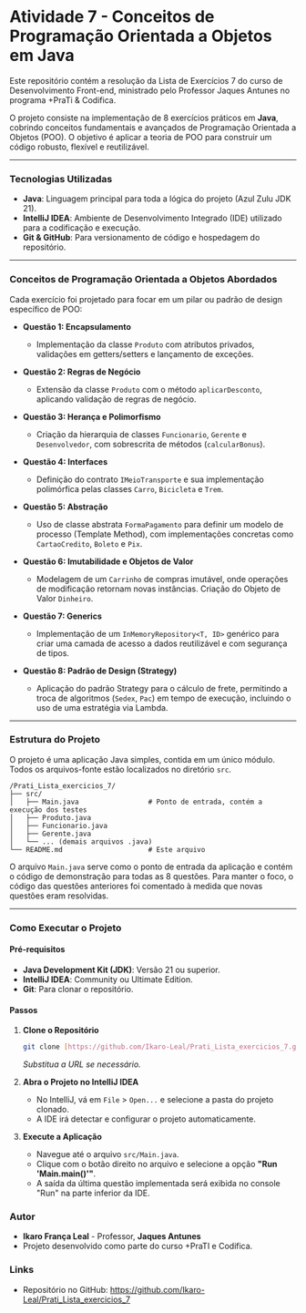 # Atividade 7 - Conceitos de Programação Orientada a Objetos em Java

Este repositório contém a resolução da Lista de Exercícios 7 do curso de Desenvolvimento Front-end, ministrado pelo Professor Jaques Antunes no programa +PraTi & Codifica.

O projeto consiste na implementação de 8 exercícios práticos em **Java**, cobrindo conceitos fundamentais e avançados de Programação Orientada a Objetos (POO). O objetivo é aplicar a teoria de POO para construir um código robusto, flexível e reutilizável.

---

### Tecnologias Utilizadas

- **Java**: Linguagem principal para toda a lógica do projeto (Azul Zulu JDK 21).
- **IntelliJ IDEA**: Ambiente de Desenvolvimento Integrado (IDE) utilizado para a codificação e execução.
- **Git & GitHub**: Para versionamento de código e hospedagem do repositório.

---

### Conceitos de Programação Orientada a Objetos Abordados

Cada exercício foi projetado para focar em um pilar ou padrão de design específico de POO:

- **Questão 1: Encapsulamento**
    - Implementação da classe `Produto` com atributos privados, validações em getters/setters e lançamento de exceções.

- **Questão 2: Regras de Negócio**
    - Extensão da classe `Produto` com o método `aplicarDesconto`, aplicando validação de regras de negócio.

- **Questão 3: Herança e Polimorfismo**
    - Criação da hierarquia de classes `Funcionario`, `Gerente` e `Desenvolvedor`, com sobrescrita de métodos (`calcularBonus`).

- **Questão 4: Interfaces**
    - Definição do contrato `IMeioTransporte` e sua implementação polimórfica pelas classes `Carro`, `Bicicleta` e `Trem`.

- **Questão 5: Abstração**
    - Uso de classe abstrata `FormaPagamento` para definir um modelo de processo (Template Method), com implementações concretas como `CartaoCredito`, `Boleto` e `Pix`.

- **Questão 6: Imutabilidade e Objetos de Valor**
    - Modelagem de um `Carrinho` de compras imutável, onde operações de modificação retornam novas instâncias. Criação do Objeto de Valor `Dinheiro`.

- **Questão 7: Generics**
    - Implementação de um `InMemoryRepository<T, ID>` genérico para criar uma camada de acesso a dados reutilizável e com segurança de tipos.

- **Questão 8: Padrão de Design (Strategy)**
    - Aplicação do padrão Strategy para o cálculo de frete, permitindo a troca de algoritmos (`Sedex`, `Pac`) em tempo de execução, incluindo o uso de uma estratégia via Lambda.

---

### Estrutura do Projeto

O projeto é uma aplicação Java simples, contida em um único módulo. Todos os arquivos-fonte estão localizados no diretório `src`.

```
/Prati_Lista_exercicios_7/
├── src/
│   ├── Main.java                 # Ponto de entrada, contém a execução dos testes
│   ├── Produto.java
│   ├── Funcionario.java
│   ├── Gerente.java
│   └── ... (demais arquivos .java)
└── README.md                     # Este arquivo
```


O arquivo `Main.java` serve como o ponto de entrada da aplicação e contém o código de demonstração para todas as 8 questões. Para manter o foco, o código das questões anteriores foi comentado à medida que novas questões eram resolvidas.

---

### Como Executar o Projeto

#### Pré-requisitos
* **Java Development Kit (JDK)**: Versão 21 ou superior.
* **IntelliJ IDEA**: Community ou Ultimate Edition.
* **Git**: Para clonar o repositório.

#### Passos
1.  **Clone o Repositório**
    ```bash
    git clone [https://github.com/Ikaro-Leal/Prati_Lista_exercicios_7.git](https://github.com/Ikaro-Leal/Prati_Lista_exercicios_7.git)
    ```
    *Substitua a URL se necessário.*

2.  **Abra o Projeto no IntelliJ IDEA**
    - No IntelliJ, vá em `File` > `Open...` e selecione a pasta do projeto clonado.
    - A IDE irá detectar e configurar o projeto automaticamente.

3.  **Execute a Aplicação**
    - Navegue até o arquivo `src/Main.java`.
    - Clique com o botão direito no arquivo e selecione a opção **"Run 'Main.main()'"**.
    - A saída da última questão implementada será exibida no console "Run" na parte inferior da IDE.

### Autor
- **Ikaro França Leal** - Professor, **Jaques Antunes**
- Projeto desenvolvido como parte do curso +PraTI e Codifica.

### Links
- Repositório no GitHub: https://github.com/Ikaro-Leal/Prati_Lista_exercicios_7